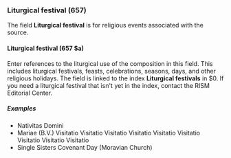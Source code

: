 ### Liturgical festival (657)

The field **Liturgical festival** is for religious events associated with the source.

#### Liturgical festival (657 $a)

Enter references to the liturgical use of the composition in this field. This includes liturgical festivals, feasts, celebrations, seasons, days, and other religious holidays. The field is linked to the index **Liturgical festivals** in $0. If you need a liturgical festival that isn't yet in the index, contact the RISM Editorial Center.

##### Examples

- Nativitas Domini
- Mariae (B.V.) Visitatio Visitatio Visitatio Visitatio Visitatio Visitatio Visitatio Visitatio Visitatio
- Single Sisters Covenant Day (Moravian Church)
